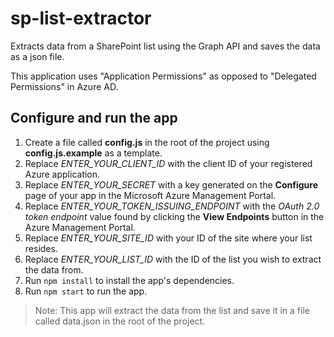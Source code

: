 # sp-list-extractor
Extracts data from a SharePoint list using the Graph API and saves the data as a json file.

This application uses "Application Permissions" as opposed to "Delegated Permissions" in Azure AD.

## Configure and run the app
1. Create a file called **config.js** in the root of the project using **config.js.example** as a template.
2. Replace *ENTER_YOUR_CLIENT_ID* with the client ID of your registered Azure application.
3. Replace *ENTER_YOUR_SECRET* with a key generated on the **Configure** page of your app in the Microsoft Azure Management Portal.
4. Replace *ENTER_YOUR_TOKEN_ISSUING_ENDPOINT* with the *OAuth 2.0 token endpoint* value found by clicking the **View Endpoints** button in the Azure Management Portal.
5. Replace *ENTER_YOUR_SITE_ID* with your ID of the site where your list resides.
6. Replace *ENTER_YOUR_LIST_ID* with the ID of the list you wish to extract the data from.
7. Run `npm install` to install the app's dependencies. 
8. Run `npm start` to run the app.

  > Note: This app will extract the data from the list and save it in a file called data.json in the root of the project.

